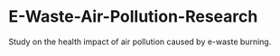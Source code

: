 # E-Waste-Air-Pollution-Research
Study on the health impact of air pollution caused by e-waste burning.
